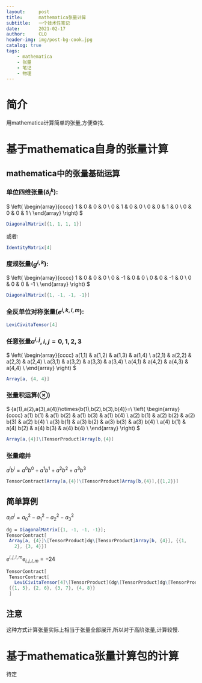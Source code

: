 ```yaml
---
layout:     post
title:      mathematica张量计算
subtitle:   一个技术性笔记
date:       2021-02-17
author:     CLQ
header-img: img/post-bg-cook.jpg
catalog: true
tags:
    - mathematica
    - 张量
    - 笔记
    - 物理
---
```


# 简介

用mathematica计算简单的张量,方便查找.

# 基于mathematica自身的张量计算

## mathematica中的张量基础运算

### 单位四维张量($\delta_i^k$):

$
\left(
\begin{array}{cccc}
 1 & 0 & 0 & 0 \\
 0 & 1 & 0 & 0 \\
 0 & 0 & 1 & 0 \\
 0 & 0 & 0 & 1 \\
\end{array}
\right)
$

```mathematica
DiagonalMatrix[{1, 1, 1, 1}]
```

或者:

```mathematica
IdentityMatrix[4]
```

### 度规张量($g^{i,k}$):

$
\left(
\begin{array}{cccc}
 1 & 0 & 0 & 0 \\
 0 & -1 & 0 & 0 \\
 0 & 0 & -1 & 0 \\
 0 & 0 & 0 & -1 \\
\end{array}
\right)
$

```mathematica
DiagonalMatrix[{1, -1, -1, -1}]
```

### 全反单位对称张量($e^{i,k,l,m}$):

```mathematica
LeviCivitaTensor[4]
```

### 任意张量$a^{i,j},i,j=0,1,2,3$

$
\left(
\begin{array}{cccc}
 a(1,1) & a(1,2) & a(1,3) & a(1,4) \\
 a(2,1) & a(2,2) & a(2,3) & a(2,4) \\
 a(3,1) & a(3,2) & a(3,3) & a(3,4) \\
 a(4,1) & a(4,2) & a(4,3) & a(4,4) \\
\end{array}
\right)
$

```mathematica
Array[a, {4, 4}]
```

### 张量积运算($\otimes$)

$
\{a(1),a(2),a(3),a(4)\}\otimes\{b(1),b(2),b(3),b(4)\}=\\
\left(
\begin{array}{cccc}
 a(1) b(1) & a(1) b(2) & a(1) b(3) & a(1) b(4) \\
 a(2) b(1) & a(2) b(2) & a(2) b(3) & a(2) b(4) \\
 a(3) b(1) & a(3) b(2) & a(3) b(3) & a(3) b(4) \\
 a(4) b(1) & a(4) b(2) & a(4) b(3) & a(4) b(4) \\
\end{array}
\right)
$

```mathematica
Array[a,{4}]\[TensorProduct]Array[b,{4}]
```

### 张量缩并

$a^ib^i=a^0b^0+a^1b^1+a^2b^2+a^3b^3$

```mathematica
TensorContract[Array[a,{4}]\[TensorProduct]Array[b,{4}],{{1,2}}]
```


## 简单算例

$a_i a^i={a_0}^2-{a_1}^2-{a_2}^2-{a_3}^2$

```mathematica
dg = DiagonalMatrix[{1, -1, -1, -1}];
TensorContract[
 Array[a, {4}]\[TensorProduct]dg\[TensorProduct]Array[b, {4}], {{1, 
   2}, {3, 4}}]
```

$e^{i,j,l,m}e_{i,j,l,m}=-24$

```mathematica
TensorContract[
 TensorContract[
   LeviCivitaTensor[4]\[TensorProduct](dg\[TensorProduct]dg\[TensorProduct]dg\[TensorProduct]dg), {{1, 5}, {2, 7}, {3, 9}, {4, 11}}]\[TensorProduct]LeviCivitaTensor[4],
 {{1, 5}, {2, 6}, {3, 7}, {4, 8}}
 ]
 ```

## 注意

这种方式计算张量实际上相当于张量全部展开,所以对于高阶张量,计算较慢.

# 基于mathematica张量计算包的计算

待定
